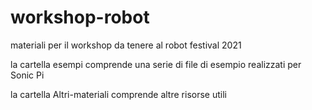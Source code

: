 # workshop-robot

 materiali per il workshop da tenere al robot festival 2021

 la cartella esempi comprende una serie di file di esempio realizzati per Sonic Pi

 la cartella Altri-materiali comprende altre risorse utili
